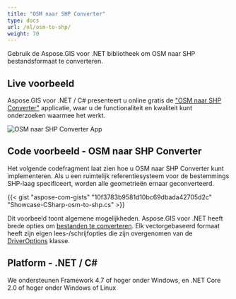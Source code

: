```yaml
---
title: "OSM naar SHP Converter"
type: docs
url: /nl/osm-to-shp/
weight: 70
---
```


Gebruik de Aspose.GIS voor .NET bibliotheek om OSM naar SHP bestandsformaat te converteren.

## **Live voorbeeld**

Aspose.GIS voor .NET / C# presenteert u online gratis de ["OSM naar SHP Converter"](https://products.aspose.app/gis/conversion/osm-to-shp) applicatie, waar u de functionaliteit en kwaliteit kunt onderzoeken waarmee het werkt.

![OSM naar SHP Converter App](conversion.png)

## **Code voorbeeld - OSM naar SHP Converter**

Het volgende codefragment laat zien hoe u OSM naar SHP Converter kunt implementeren. Als u een ruimtelijk referentiesysteem voor de bestemmings SHP-laag specificeert, worden alle geometrieën ernaar geconverteerd. 

{{< gist "aspose-com-gists" "10f3783b9581d10bc69dbada42705d2c" "Showcase-CSharp-osm-to-shp.cs" >}}

Dit voorbeeld toont algemene mogelijkheden. Aspose.GIS voor .NET heeft brede opties om [bestanden te converteren](https://docs.aspose.com/gis/net/vector-layers/). Elk vectorgebaseerd formaat heeft zijn eigen lees-/schrijfopties die zijn overgenomen van de [DriverOptions](https://reference.aspose.com/gis/net/aspose.gis/driveroptions) klasse.

## **Platform - .NET / C#**

We ondersteunen Framework 4.7 of hoger onder Windows, en .NET Core 2.0 of hoger onder Windows of Linux
